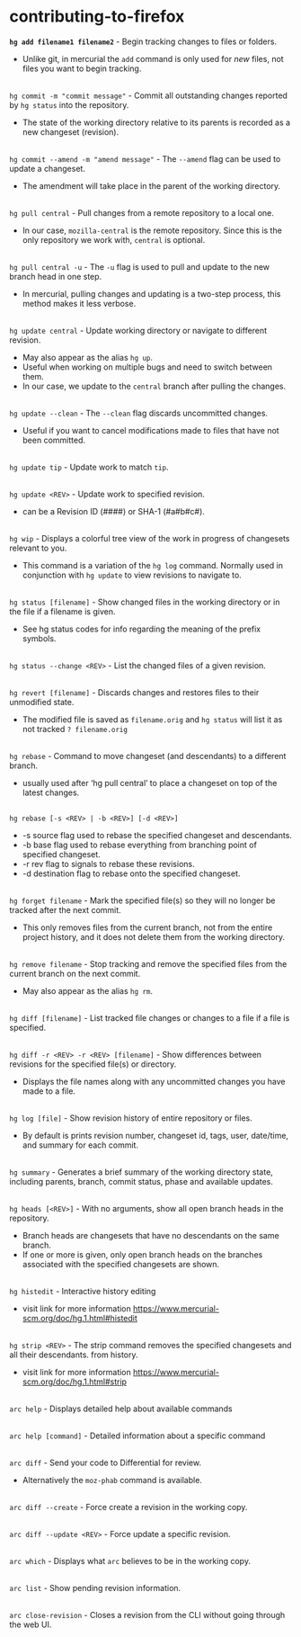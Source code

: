# contributing-to-firefox

**`hg add filename1 filename2`**
\- Begin tracking changes to files or folders.

* Unlike git, in mercurial the `add` command is only used for *new* files, not files you want to begin tracking.

\
`hg commit -m "commit message"`
\- Commit all outstanding changes reported by `hg status` into the repository.

* The state of the working directory relative to its parents is recorded as a new changeset (revision).

\
`hg commit --amend -m "amend message"`
\- The `--amend` flag can be used to update a changeset.

* The amendment will take place in the parent of the working directory.

\
`hg pull central`
\- Pull changes from a remote repository to a local one.

* In our case, `mozilla-central` is the remote repository. Since this is the only repository we work with, `central` is optional.

\
`hg pull central -u` 
\- The `-u` flag is used to pull and update to the new branch head in one step.

* In mercurial, pulling changes and updating is a two-step process, this method makes it less verbose.

\
`hg update central`
\- Update working directory or navigate to different revision. 

* May also appear as the alias `hg up`. 
* Useful when working on multiple bugs and need to switch between them.
* In our case, we update to the `central` branch after pulling the changes.

\
`hg update --clean`
\- The `--clean` flag discards uncommitted changes.

* Useful if you want to cancel modifications made to files that have not been committed.

\
`hg update tip`
\- Update work to match `tip`.

\
`hg update <REV>`
\- Update work to specified revision.

* <REV> can be a Revision ID (####) or SHA-1 (#a#b#c#).
  
\
`hg wip`
\- Displays a colorful tree view of the work in progress of changesets relevant to you.

* This command is a variation of the `hg log` command. Normally used in conjunction with `hg update` to view revisions to navigate to.

\
`hg status [filename]`
\- Show changed files in the working directory or in the file if a filename is given.

* See hg status codes for info regarding the meaning of the prefix symbols.

\
`hg status --change <REV>`
\- List the changed files of a given revision.

\
`hg revert [filename]`
\- Discards changes and restores files to their unmodified state.

* The modified file is saved as `filename.orig` and `hg status` will list it as not tracked `? filename.orig`

\
`hg rebase`
\- Command to move changeset (and descendants) to a different branch.

* usually used after ‘hg pull central’ to place a changeset on top of the latest changes.

\
`hg rebase [-s <REV> | -b <REV>] [-d <REV>]`

* -s <REV> source flag used to rebase the specified changeset and descendants.
* -b <REV> base flag used to rebase everything from branching point of specified changeset.
* -r <REV> rev flag to signals to rebase these revisions.
* -d <REV> destination flag to rebase onto the specified changeset.
  
\
`hg forget filename`
\- Mark the specified file(s) so they will no longer be tracked after the next commit.

* This only removes files from the current branch, not from the entire project history, and it does not delete them from the working directory.

\
`hg remove filename`
\- Stop tracking and remove the specified files from the current branch on the next commit.

* May also appear as the alias `hg rm`.

\
`hg diff [filename]`
\- List tracked file changes or changes to a file if a file is specified.

\
`hg diff -r <REV> -r <REV> [filename]`
\- Show differences between revisions for the specified file(s) or directory.

* Displays the file names along with any uncommitted changes you have made to a file.

\
`hg log [file]`
\- Show revision history of entire repository or files.

* By default is prints revision number, changeset id, tags, user, date/time, and summary for each commit.

\
`hg summary`
\- Generates a brief summary of the working directory state, including parents, branch, commit status, phase and available updates.

\
`hg heads [<REV>]`
\- With no arguments, show all open branch heads in the repository. 

* Branch heads are changesets that have no descendants on the same branch.
* If one or more <REV> is given, only open branch heads on the branches associated with the specified changesets are shown.

\
`hg histedit`
\- Interactive history editing

* visit link for more information https://www.mercurial-scm.org/doc/hg.1.html#histedit

\
`hg strip <REV>`
\- The strip command removes the specified changesets and all their descendants. from history.

* visit link for more information https://www.mercurial-scm.org/doc/hg.1.html#strip


\
`arc help`
\- Displays detailed help about available commands

\
`arc help [command]`
\- Detailed information about a specific command

\
`arc diff`
\- Send your code to Differential for review.

* Alternatively the `moz-phab` command is available.

\
`arc diff --create`
\- Force create a revision in the working copy.

\
`arc diff --update <REV>`
\- Force update a specific revision.

\
`arc which`
\- Displays what `arc` believes to be in the working copy.

\
`arc list`
\- Show pending revision information.

\
`arc close-revision`
\- Closes a revision from the CLI without going through the web UI.


